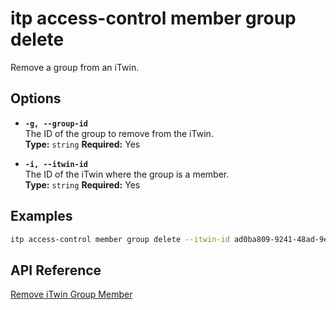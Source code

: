 # itp access-control member group delete

Remove a group from an iTwin.

## Options

- **`-g, --group-id`**  
  The ID of the group to remove from the iTwin.  
  **Type:** `string` **Required:** Yes

- **`-i, --itwin-id`**  
  The ID of the iTwin where the group is a member.  
  **Type:** `string` **Required:** Yes

## Examples

```bash
itp access-control member group delete --itwin-id ad0ba809-9241-48ad-9eb0-c8038c1a1d51 --group-id 10f1209f-ecc2-4457-9cb0-39c99d7c4414
```

## API Reference

[Remove iTwin Group Member](https://developer.bentley.com/apis/access-control-v2/operations/remove-itwin-group-member/)